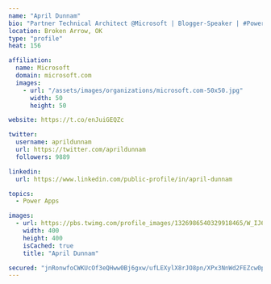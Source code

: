 ```yaml
---
name: "April Dunnam"
bio: "Partner Technical Architect @Microsoft | Blogger-Speaker | #PowerApps, #PowerAutomate, #Office365, #SharePoint | #WIT | #Karaoke Queen"
location: Broken Arrow, OK
type: "profile"
heat: 156

affiliation:
  name: Microsoft
  domain: microsoft.com
  images:
    - url: "/assets/images/organizations/microsoft.com-50x50.jpg"
      width: 50
      height: 50

website: https://t.co/enJuiGEQZc

twitter:
  username: aprildunnam
  url: https://twitter.com/aprildunnam
  followers: 9889

linkedin:
  url: https://www.linkedin.com/public-profile/in/april-dunnam

topics:
  - Power Apps

images:
  - url: https://pbs.twimg.com/profile_images/1326986540329918465/W_IJ6Ih2_400x400.jpg
    width: 400
    height: 400
    isCached: true
    title: "April Dunnam"

secured: "jnRonwfoCWKUcOf3eQHww0Bj6gxw/ufLEXylX8rJO8pn/XPx3NnWd2FEZcw0p9QgEJOxfRSlpU/igXC5QIGAJoauyJ4KV9Zo4ePIo4IV0bho+oRreq/Ln/c8cjNiqyROLYik3mDogPLtyHXZzZrAH1YGwhsU0lasGHyK1OaUJBzf+ZIEsIrJkQ8ojTG1giPkzRtxIZ4dDghJR8kmUnnsnD+Sb7+HUwlYHapdII0xiXhyccHQtogHcioMftfoGZ1N75PWcoaTqde6nWdRCMlazmOxKLNfWw5xVHpwpOge8wWZYQmzQyzIulXqatKZrZPzUlF/mCK5BwRCf9BSsnw8v89av2cDFNgyuOJZwRphMoHnwhhCy5+PKhzsV4CeWE7/mur9Z8z+vPKR3RR1sdFMQuTtUR9pjboS4FVrFBsWbyU=;G9qmOPg/Gw3VCTvIiCDHUw=="
---
```


